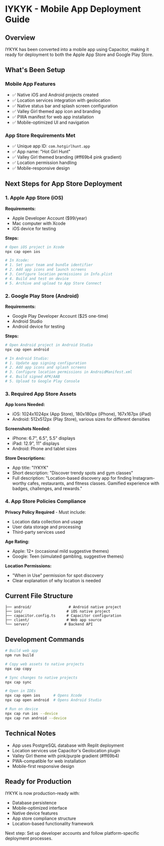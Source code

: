 # IYKYK - Mobile App Deployment Guide

## Overview
IYKYK has been converted into a mobile app using Capacitor, making it ready for deployment to both the Apple App Store and Google Play Store.

## What's Been Setup

### Mobile App Features
- ✅ Native iOS and Android projects created
- ✅ Location services integration with geolocation
- ✅ Native status bar and splash screen configuration
- ✅ Valley Girl themed app icon and branding
- ✅ PWA manifest for web app installation
- ✅ Mobile-optimized UI and navigation

### App Store Requirements Met
- ✅ Unique app ID: `com.hotgirlhunt.app`
- ✅ App name: "Hot Girl Hunt"
- ✅ Valley Girl themed branding (#ff69b4 pink gradient)
- ✅ Location permission handling
- ✅ Mobile-responsive design

## Next Steps for App Store Deployment

### 1. Apple App Store (iOS)
**Requirements:**
- Apple Developer Account ($99/year)
- Mac computer with Xcode
- iOS device for testing

**Steps:**
```bash
# Open iOS project in Xcode
npx cap open ios

# In Xcode:
# 1. Set your team and bundle identifier
# 2. Add app icons and launch screens
# 3. Configure location permissions in Info.plist
# 4. Build and test on device
# 5. Archive and upload to App Store Connect
```

### 2. Google Play Store (Android)
**Requirements:**
- Google Play Developer Account ($25 one-time)
- Android Studio
- Android device for testing

**Steps:**
```bash
# Open Android project in Android Studio
npx cap open android

# In Android Studio:
# 1. Update app signing configuration
# 2. Add app icons and splash screens
# 3. Configure location permissions in AndroidManifest.xml
# 4. Build signed APK/AAB
# 5. Upload to Google Play Console
```

### 3. Required App Store Assets

**App Icons Needed:**
- iOS: 1024x1024px (App Store), 180x180px (iPhone), 167x167px (iPad)
- Android: 512x512px (Play Store), various sizes for different densities

**Screenshots Needed:**
- iPhone: 6.7", 6.5", 5.5" displays
- iPad: 12.9", 11" displays  
- Android: Phone and tablet sizes

**Store Descriptions:**
- App title: "IYKYK"
- Short description: "Discover trendy spots and gym classes"
- Full description: "Location-based discovery app for finding Instagram-worthy cafes, restaurants, and fitness classes. Gamified experience with badges, challenges, and rewards."

### 4. App Store Policies Compliance

**Privacy Policy Required** - Must include:
- Location data collection and usage
- User data storage and processing
- Third-party services used

**Age Rating:**
- Apple: 12+ (occasional mild suggestive themes)
- Google: Teen (simulated gambling, suggestive themes)

**Location Permissions:**
- "When in Use" permission for spot discovery
- Clear explanation of why location is needed

## Current File Structure
```
├── android/                 # Android native project
├── ios/                    # iOS native project
├── capacitor.config.ts     # Capacitor configuration
├── client/                 # Web app source
└── server/                # Backend API
```

## Development Commands
```bash
# Build web app
npm run build

# Copy web assets to native projects
npx cap copy

# Sync changes to native projects
npx cap sync

# Open in IDEs
npx cap open ios      # Opens Xcode
npx cap open android  # Opens Android Studio

# Run on device
npx cap run ios --device
npx cap run android --device
```

## Technical Notes
- App uses PostgreSQL database with Replit deployment
- Location services use Capacitor's Geolocation plugin
- Valley Girl theme with pink/purple gradient (#ff69b4)
- PWA-compatible for web installation
- Mobile-first responsive design

## Ready for Production
IYKYK is now production-ready with:
- Database persistence
- Mobile-optimized interface  
- Native device features
- App store compliance structure
- Location-based functionality framework

Next step: Set up developer accounts and follow platform-specific deployment processes.